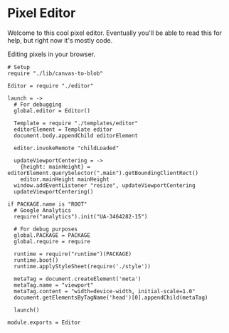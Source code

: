 Pixel Editor
============

Welcome to this cool pixel editor. Eventually you'll be able to read this for
help, but right now it's mostly code.

Editing pixels in your browser.

    # Setup
    require "./lib/canvas-to-blob"

    Editor = require "./editor"

    launch = ->
      # For debugging
      global.editor = Editor()

      Template = require "./templates/editor"
      editorElement = Template editor
      document.body.appendChild editorElement

      editor.invokeRemote "childLoaded"

      updateViewportCentering = ->
        {height: mainHeight} = editorElement.querySelector(".main").getBoundingClientRect()
        editor.mainHeight mainHeight
      window.addEventListener "resize", updateViewportCentering
      updateViewportCentering()

    if PACKAGE.name is "ROOT"
      # Google Analytics
      require("analytics").init("UA-3464282-15")

      # For debug purposes
      global.PACKAGE = PACKAGE
      global.require = require

      runtime = require("runtime")(PACKAGE)
      runtime.boot()
      runtime.applyStyleSheet(require('./style'))

      metaTag = document.createElement('meta')
      metaTag.name = "viewport"
      metaTag.content = "width=device-width, initial-scale=1.0"
      document.getElementsByTagName('head')[0].appendChild(metaTag)

      launch()

    module.exports = Editor
